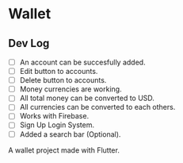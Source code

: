 # Wallet 

## Dev Log

*  [ ] An account can be succesfully added.
*  [ ] Edit button to accounts.
*  [ ] Delete button to accounts.
*  [ ] Money currencies are working.
*  [ ] All total money can be converted to USD.
*  [ ] All currencies can be converted to each others.
*  [ ] Works with Firebase.
*  [ ] Sign Up Login System.
*  [ ] Added a search bar (Optional). 

A wallet project made with Flutter.

## 

